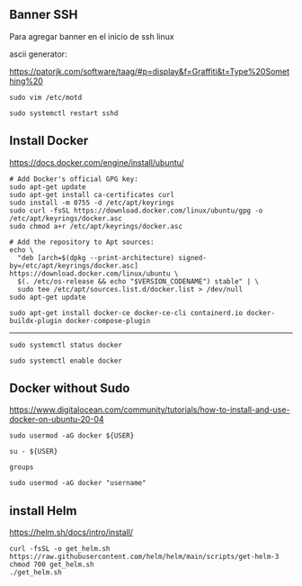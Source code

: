 ## Banner SSH

Para agregar banner en el inicio de ssh linux

ascii generator:

https://patorjk.com/software/taag/#p=display&f=Graffiti&t=Type%20Something%20

```
sudo vim /etc/motd

sudo systemctl restart sshd
```


## Install Docker

https://docs.docker.com/engine/install/ubuntu/

```
# Add Docker's official GPG key:
sudo apt-get update
sudo apt-get install ca-certificates curl
sudo install -m 0755 -d /etc/apt/keyrings
sudo curl -fsSL https://download.docker.com/linux/ubuntu/gpg -o /etc/apt/keyrings/docker.asc
sudo chmod a+r /etc/apt/keyrings/docker.asc

# Add the repository to Apt sources:
echo \
  "deb [arch=$(dpkg --print-architecture) signed-by=/etc/apt/keyrings/docker.asc] https://download.docker.com/linux/ubuntu \
  $(. /etc/os-release && echo "$VERSION_CODENAME") stable" | \
  sudo tee /etc/apt/sources.list.d/docker.list > /dev/null
sudo apt-get update
```

```
sudo apt-get install docker-ce docker-ce-cli containerd.io docker-buildx-plugin docker-compose-plugin
```

---

```
sudo systemctl status docker
```
```
sudo systemctl enable docker
```

## Docker without Sudo

https://www.digitalocean.com/community/tutorials/how-to-install-and-use-docker-on-ubuntu-20-04

```
sudo usermod -aG docker ${USER}
```

```
su - ${USER}
```
```
groups
```

```
sudo usermod -aG docker "username"
```


## install Helm

https://helm.sh/docs/intro/install/

```
curl -fsSL -o get_helm.sh https://raw.githubusercontent.com/helm/helm/main/scripts/get-helm-3
chmod 700 get_helm.sh
./get_helm.sh

```

